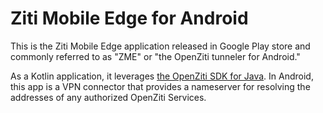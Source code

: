 
# Ziti Mobile Edge for Android

This is the Ziti Mobile Edge application released in Google Play store and commonly referred to as "ZME" or "the
OpenZiti tunneler for Android."

As a Kotlin application, it leverages [the OpenZiti SDK for
Java](https://github.com/openziti/ziti-sdk-android?tab=readme-ov-file#readme). In Android, this app is a VPN connector
that provides a nameserver for resolving the addresses of any authorized OpenZiti Services.
